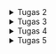 <details>
<summary>Tugas 2</summary>

# Tugas 2 PBP
link hasil deploy aplikasi: https://catalogjocelyn.adaptable.app/

## Cara implementasi step-by-step
### Membuat sebuah proyek Django baru
Pertama-tama, saya memastikan bahwa Django telah terinstall sebelum memulai. Karena sudah terinstall, langkah selanjutnya yang saya lakukan adalah membuat direktori proyek dengan cara membuka terminal lalu memindahkan direktori di mana saya membuat proyek tugas 2 ini. Lalu, saya membuat direktori proyek ini dengan perintah `mkdir tugas_2`. Setelah itu, saya mengaktifkan virtual environment dengan perintah `env\Scripts\activate.bat`. Terakhir, saya membuat proyek Django bernama tugas_2 dengan perintah `django-admin startproject tugas_2 .`

### Membuat aplikasi dengan nama main pada proyek tersebut
Karena saya telah mengaktifkan virtual environment pada langkah sebelumnya, maka saya dapat langsung menjalankan perintah `python manage.py startapp main` untuk membuat aplikasi baru. Setelah perintah ini dijalankan, direktori baru dengan nama `main` yang berisi struktur awal aplikasi akan terbentuk. Selanjutnya, saya menambahkan `main` pada variabel `INSTALLED_APPS` yang berada pada berkas `settings.py` dalam direktori proyek `tugas_2` untuk mendaftarkan aplikasi ini ke dalam proyek tugas_2 ini.

### Melakukan routing pada proyek agar dapat menjalankan aplikasi main
Membuka berkas `urls.py` dalam direktori proyek tugas_2, lalu mengimpor fungsi `include` dari `django.urls`. Setelah itu, routing dilakukan dengan cara menambahkan `path('main/', include('main.urls'))`.

### Membuat model pada aplikasi main dengan nama Item dan memiliki atribut wajib
Aplikasi `main` menggunakan model bernama `Item` dan memiliki atribut `name` dengan tipe `CharField` , `amount` dengan tipe `IntegerField`, dan `description` dengan tipe `TextField`. Pertama-tama saya membuka berkas `models.py` pada direktori aplikasi `main`, lalu mengisi berkas dengan kode:
```
from django.db import models

class Item(models.Model):
    name = models.CharField(max_length=255)
    amount = models.IntegerField()
    description = models.TextField()
```
Setelah mendefinisikan model, saya melakukan migrasi dengan perintah `python manage.py makemigrations` dan menerapkan migrasi ke dalam basis data lokal dengan perintah `python manage.py migrate`.

### Membuat sebuah fungsi pada views.py untuk dikembalikan ke dalam sebuah template HTML yang menampilkan nama aplikasi serta nama dan kelas
Dalam berkas `views.py` pada aplikasi `main`, saya mengimpor fungsi `render` dari modul django.shortcuts dan membuat fungsi view (show_main) dengan parameter request dari user. Setelah itu, main.html akan di-render dan ditambahkan pula context pada pengembalian fungsi render yang dapat dimunculkan pada halaman HTML. Maka dari itu, setelahnya saya membuat berkas `main.html` dalam direktori `templates` di main. Kemudian, untuk memetakan data yang didapatkan ke dalam HTML untuk memetakan data template, saya menggunakan sintaks `{{ name }}` dan `{{ class }}` agar data yang terdapat pada konteks dapat dimapping ke halaman HTML tersebut. 

### Membuat sebuah routing pada urls.py aplikasi main untuk memetakan fungsi yang telah dibuat pada views.py
Pada awalnya, saya membuat berkas `urls.py` dalam direktori `main`. Setelah itu, mengimpor `path` dari `django.urls` dan fungsi `show_main` dari berkas `views` pada direktori `main`. Fungsi `show_main` akan digunakan sebagai tampilan yang akan muncul ketika mengakses URL. Lalu, pada variabel `urlpatterns` akan ditambahkan `path('', show_main, name='show_main')` untuk menjadikan tampilan ini sebagai tampilan default.

### Melakukan deployment ke Adaptable
Membuat aplikasi baru dengan klik `new app`, lalu buat aplikasi baru dengan menghubungkan dengan repository yang sudah dibuat sebelumnya. Setelah itu, saya memilih repository github `tugasPBP` dan branch `main` untuk dideploy. Selanjutnya, pilih `Python App Template` sebagai template deployment dan `PostgreSQL` sebagai tipe basis data yang akan digunakan. Kemudian, masukan versi Python sesuai spesifikasi dan masukkan perintah `python manage.py migrate && gunicorn shopping_list.wsgi` pada bagian `Start Command`. Kemudian, saya memasukkan nama `catalogjocelyn` sebagai nama aplikasi sekaligus nama domain situs web aplikasi yang saya buat. Kemudian, centang bagian `HTTP Listener on PORT` dan terakhir, klik `Deploy App` untuk memulai proses deployment.


## Buatlah bagan yang berisi request client ke web aplikasi berbasis Django beserta responnya dan jelaskan pada bagan tersebut kaitan antara urls.py, views.py, models.py, dan berkas html
![Alt text](image.png)

Ketika user atau client (web browser) mengirim request ke server melalui URL, Django akan mencocokan URL yang direquest dengan URL yang telah didefinisikan pada berkas `urls.py`. Kemudian, setiap URL akan dipetakan ke fungsi tertentu yang berada pada berkas `views.py` yang akan memanggil fungsi `view` untuk melakukan query terhadap database dengan memanggil objek pada `models.py`sebagai penghubung. Setelah itu,  fungsi view akan mengembalikan respons berupa format HTML, yang merupakan berkas HTML, dan hasil tersebut akan dirender oleh template yang akan menyajikan konten yang akan dilihat oleh user atau client.


## Jelaskan mengapa kita menggunakan virtual environment? Apakah kita tetap dapat membuat aplikasi web berbasis Django tanpa menggunakan virtual environment?
Virtual environment adalah sebuah wadah untuk mengisolasi dependensi proyek atau aplikasi sendiri-sendiri dan memastikan tidak ada konflik antara versi library atau package yang berbeda. Kita perlu menggunakan virtual environment untuk menjaga dependensi yang dibutuhkan oleh proyek atau aplikasi yang berbeda. Misalnya, jika proyek A memerlukan versi 1 dari library X dan proyek B memerlukan versi 2 dari library yang sama. Kita harus mengkondisikan environmentnya sesuai dengan proyek yang ingin kita kembangkan, maka virtual environment berperan di sini untuk dapat membuat dua environment terisolasi dengan versi library yang sesuai untuk masing-masing proyek. Intinya, Virtual environment ini juga berguna untuk memastikan kalau versi dari sebuah library yang digunakan di satu project tidak akan berubah apabila kita melakukan sebuah update di library yang sama di project lain-nya. 

Kita tetap dapat membuat aplikasi web berbasis Django tanpa menggunakan virtual environment. Namun, sangat disarankan menggunakan virtual environment untuk menghindari kekacauan pada satu proyek jika kita melakukan update library yang sama di proyek yang berbeda. Tetapi, jika aplikasi yang ingin dibuat hanya aplikasi yang ingin dibuat hanya aplikasi kecil yang hanya digunakan oleh diri sendiri dan mungkin untuk hanya untuk sementara, maka kita tidak terlalu membutuhkan penggunaan virtual environment.


## Jelaskan apakah itu MVC, MVT, MVVM dan perbedaan dari ketiganya
### MVC (Model-View-Controller)
MVC adalah pola atau konsep arsitektur yang memisahkan aplikasi dalam 3 komponen utama:
* Model: Model dalam MVC berperan untuk mengelola dan berhubungan langsung dengan database
* View: View dalam MVC berperan untuk menyajikan tampilan informasi kepada pengguna
* Controller: Controller pada MVC berperan untuk menghubungkan model dan view dalam setiap proses request dari user.

### MVT (Model-View-Template)
MVT adalah konsep arsitektur yang digunakan dalam kerangka kerja Django untuk pengembangan web.
* Model: Model dalam MVT bertanggung jawab atas logika bisnis dan mengatur data aplikasi. Ini mencakup definisi struktur data dan berinteraksi dengan database atau sumber data lainnya.
* View: View dalam MVT mengendalikan logika presentasi. Ini bertugas untuk menampilkan data dari Model kepada pengguna. Dalam Django, View juga dapat mengatur alur aplikasi dan mengatur tampilan yang akan digunakan.
* Template: Template adalah komponen unik dalam MVT. Komponen ini memisahkan tampilan HTML dari logika aplikasi. Template digunakan untuk merancang tampilan yang akan digunakan untuk menampilkan data dari Model. Template membuat Django sangat cocok untuk pengembangan web karena memungkinkan desainer web untuk bekerja dengan template HTML tanpa harus berurusan dengan kode Python.

### MVVM (Model-View-ViewModel)
Model-View-ViewModel (MVVM) adalah pola arsitektur perangkat lunak yang banyak digunakan dan dirancang khusus untuk menyederhanakan pemisahan masalah antara antarmuka pengguna (UI) dan logika yang mendasarinya. Pola ini memisahkan aplikasi menjadi tiga komponen utama:
* Model: Model dalam MVVM mengelola data dan logika bisnis, mirip dengan MVC dan MVT.
* View: View dalam MVVM menampilkan data kepada pengguna, seperti dalam MVC dan MVT.
* ViewModel: ViewModel adalah komponen unik dalam MVVM. Ini bertindak sebagai penghubung antara Model dan View. ViewModel menerima input dari View mengenai aktivitas pengguna, melakukan data binding dua arah (2-way data binding) antara Model dan View, dan mengubah format data dari Model agar sesuai dengan tampilan yang diperlukan. ViewModel memungkinkan tampilan yang sangat fleksibel dan dinamis.

### Perbedaan Ketiganya
* Dari Segi Penggunaan Umum
  * MVT umumnya digunakan dalam kerangka kerja web Python seperti Django.
  * MVC adalah pola arsitektur yang lebih umum digunakan dalam pengembangan perangkat lunak, tidak terbatas pada web.
  * MVVM umumnya digunakan dalam pengembangan aplikasi berbasis klien, terutama aplikasi web interaktif dan aplikasi seluler.
* Dari Segi Pemisahan Logika Presentasi
  * MVT memisahkan logika presentasi dari logika aplikasi dengan menggunakan Template.
  * MVC memisahkan logika presentasi dari logika aplikasi dengan menggunakan Controller.
  * MVVM memisahkan logika presentasi dari logika aplikasi dengan menggunakan ViewModel yang memungkinkan manipulasi data sebelum ditampilkan dalam View.
* Dari Segi Ketergantungan Alur Aplikasi
  * MVT dalam Django memiliki pengendalian alur aplikasi yang diatur oleh kerangka kerja secara internal, sedangkan MVC memerlukan Controller untuk mengendalikan alur aplikasi.
  * MVVM memiliki fleksibilitas tinggi dalam mengatur alur aplikasi melalui ViewModel yang dapat menghubungkan View dan Model, tetapi tidak memiliki komponen Controller yang eksplisit.
* Dari Segi Fleksibilitas Tampilan
  * MVVM mencapai tingkat fleksibilitas tampilan yang lebih tinggi melalui penggunaan ViewModel, di mana tampilan dapat dengan mudah diubah tanpa mengganggu Model atau data di baliknya.
  * MVT dan MVC memiliki cara yang lebih terbatas dalam mengelola tampilan.


</details>

<details>
<summary>Tugas 3</summary>

# Tugas 3 PBP
## Perbedaan antara form POST dan form GET dalam Django
* POST
  * Lebih aman karena data dikirimkan dalam badan permintaan HTTP sehingga data ini tidak terlihat di URL
  * Panjang string tidak dibatasi
  * Pengambilan variabel dengan request.POST.get
  * Pengiriman data tidak memengaruhi data di server (menambah atau mengubah data di database) sehingga sering digunakan untuk tindakan yang mengubah status, seperti menambahkan data baru
  * Karena keamanannya, sesuai digunakan untuk mengirim data-data penting seperti password
* GET
  * Kurang aman salah satunya karena data dikirimkan melalui URL sebagai query string sehingga berarti data tersebut akan terlihat langsung di URL, yang dapat dilihat oleh banyak pihak
  * Panjang string dibatasi hanya sampai 2047 karakter
  * Pengambilan variabel dengan request.POST.get
  * Pengiriman data umumnya digunakan untuk tindakan yang bersifat membaca dan tidak memengaruhi data di server. Dengan kata lain, mengambil data dari server tanpa memodifikasi data.
  * Karena sifatnya yang kurang aman, maka sesuai digunakan untuk mengirim data-data tidak penting 


## Perbedaan utama antara XML, JSON, dan HTML dalam konteks pengiriman data
XML (eXtensible Markup Language), JSON (JavaScript Object Notation), dan HTML (HyperText Markup Language) adalah tiga format yang umum digunakan untuk pengiriman data dalam konteks berbeda. Berikut adalah perbedaan utama antara ketiganya:

### Struktur dan Tujuan:
* XML (eXtensible Markup Language): XML adalah bahasa markup yang dirancang untuk menyimpan dan mengirim data terstruktur. Ini adalah format umum yang digunakan dalam pertukaran data antara aplikasi dan platform yang berbeda.
* JSON (JavaScript Object Notation): JSON adalah format pertukaran data yang ringan dan mudah dibaca yang digunakan terutama untuk pertukaran data antara aplikasi web dan server. Ini memiliki sintaksis yang lebih sederhana dan mudah digunakan oleh bahasa pemrograman modern.
* HTML (HyperText Markup Language): HTML adalah bahasa markup yang digunakan untuk membuat halaman web. Ini digunakan untuk menentukan struktur dan tampilan halaman web, bukan untuk pertukaran data dalam format mentah seperti XML dan JSON.

### Sintaksis:
* XML: XML menggunakan sintaksis yang ketat dengan tag yang dikelilingi oleh tanda kurung siku `<tag></tag>` dan mendefinisikan struktur data dengan jelas menggunakan Dokumen Tipe (DTD) atau Skema XML.
* JSON: JSON menggunakan sintaksis yang lebih ringkas dan sederhana. Data dalam JSON dibungkus dalam pasangan nama-nilai, yang dipisahkan oleh tanda titik dua (key: value). Ini membuatnya mudah dibaca oleh manusia dan mudah diproses oleh mesin.
* HTML: HTML juga memiliki sintaksisnya sendiri yang digunakan untuk menggambarkan elemen-elemen dalam halaman web, termasuk tag seperti `<p>, <div>, <a>, dll`.

### Tipe Data yang Didukung:
* XML: XML mendukung berbagai jenis tipe data, termasuk teks, angka, tanggal, dan tipe data yang didefinisikan oleh pengguna melalui skema XML.
* JSON: JSON mendukung tipe data dasar seperti string, angka, boolean, objek, array, dan nilai-nilai null.
* HTML: HTML tidak berfungsi sebagai format pertukaran data; sebaliknya, itu adalah bahasa yang digunakan untuk menggambarkan tampilan dan struktur halaman web.

### Penggunaan Umum:
* XML: XML digunakan pada banyak aplikasi web maupun mobile, yaitu untuk menyimpan dan mengirimkan data.
* JSON: JSON digunakan pada banyak aplikasi web modern maupun mobile, yaitu untuk menyimpan dan mengirimkan data. Sintaks JSON merupakan turunan dari Object JavaScript. Akan tetapi format JSON berbentuk text, sehingga kode untuk membaca dan membuat JSON banyak terdapat di banyak bahasa pemrograman.
* HTML: HTML digunakan untuk membuat halaman web dan menggambarkan struktur dan konten halaman.

### Pemrosesan:
* XML: Parsing XML memerlukan lebih banyak upaya karena sintaksis yang lebih rumit.
* JSON:  Parsing JSON lebih mudah dan lebih cepat karena sintaksis yang sederhana.
* HTML: Parsing HTML digunakan untuk merender halaman web dan memerlukan pemrosesan yang berbeda dari XML atau JSON.

### Kecepatan:
* XML: XML seringkali lebih lambat dalam pertukaran data dibandingkan dengan JSON atau HTML. Ini karena XML memiliki sintaksis yang lebih kompleks, dan parsing XML memerlukan lebih banyak waktu dan sumber daya.
* JSON: JSON umumnya lebih cepat dalam pertukaran data dibandingkan dengan XML karena sintaksis yang lebih sederhana dan mudah diproses.
* HTML:  HTML digunakan untuk membuat tampilan dan struktur halaman web, bukan untuk pertukaran data dalam format mentah seperti XML atau JSON. Kecepatan dalam konteks HTML terutama terkait dengan bagaimana halaman web itu sendiri dirancang dan diunggah oleh server ke klien.


## Alasan JSON sering digunakan dalam pertukaran data antara aplikasi web modern
Alasan utamanya adalah terkait dengan keringanan, kesederhanaan, dan kompatibilitasnya.
* Keringanan (Lightweight):
  * JSON adalah format data yang sangat ringan. Ini berarti bahwa data dalam format JSON memiliki ukuran file yang kecil sehingga memungkinkan untuk ditransmisikan melalui jaringan dengan cepat dan efisien.
  * Keringanan ini mengurangi beban bandwidth dan waktu yang dibutuhkan untuk mengirim data JSON antara aplikasi web, yang merupakan aspek kunci dalam kinerja dan responsivitas aplikasi modern.
  * Pengolahan JSON juga memerlukan sedikit sumber daya komputasi sehingga aplikasi yang memproses data JSON dapat berjalan dengan cepat dan efisien.

* Kesederhanaan (Simplicity):
  * JSON didesain dengan sederhana dan mudah dibaca oleh manusia. Data dalam JSON diatur dalam pasangan "nama-nilai" yang jelas dan intuitif, menjadikannya format data yang mudah dimengerti oleh developer dan bahkan oleh manusia yang melihatnya.
  * Kesederhanaan ini membuat JSON cocok untuk pertukaran data yang perlu dianalisis atau dimodifikasi oleh manusia dan juga memudahkan pengembang dalam mengelola dan memahami data yang digunakan dalam aplikasi.

* Kompatibilitas:
  * JSON sangat kompatibel dengan berbagai bahasa pemrograman. Hampir semua bahasa pemrograman modern memiliki dukungan untuk mengurai dan menghasilkan data JSON yang memungkinkan aplikasi yang ditulis dalam bahasa yang berbeda-beda untuk berkomunikasi dengan mudah melalui JSON.
  * Selain itu, JSON adalah format yang sangat kompatibel dengan JavaScript, yang adalah bahasa pemrograman yang sangat umum digunakan dalam pengembangan web. Ini membuat JSON menjadi pilihan yang ideal untuk pengembangan aplikasi web di mana JavaScript digunakan di sisi klien.


## Pengimplementasian checklist di atas secara step-by-step
### Membuat input form untuk menambahkan objek model pada app sebelumnya
Untuk membuat input form, kita perlu membuat berkas baru bernama `forms.py` pada direktori `main`. Pertama-tama kita dapat mengimport `ModelForm` dari `django.forms` dan `Item` dari `main.models`. Langkah selanjutnya adalah membuat Class Formulir berdasarkan nama yang diinginkan dan kelas ini merupakan turunan dari `ModelForm`. Selanjutnya, kita dapat menentukan model yang digunakan oleh form, misalnya pada tugas kali ini atribut dalam item yang disertakan dalam form adalah `name, amount, description`. Lalu, kita akan melakukan import `HttpResponseRedirect`, `ItemForm`, dan `reverse` pada berkas `views.py` dalam direktori `main`. Dalam berkas ini pula, kita akan membuat fungsi baru bernama `create_item` yang digunakan untuk menghasilkan formulir yang dapat menambahkan data item secara otomatis ketika disubmit dari form. Contoh penerapan fungsi `create_item` adalah sebagai berikut:
```
def create_item(request):
    form = ItemForm(request.POST or None)

    if form.is_valid() and request.method == "POST":
        form.save()
        return HttpResponseRedirect(reverse('main:show_main'))

    context = {'form': form}
    return render(request, "create_item.html", context)
```

Pada fungsi `show_main` dalam `views.py` perlu ditambahkan fungsi `items = Item.objects.all()` untuk mengambil seluruh objek Item yang tersimpan dalam database. Selanjutnya, fungsi `show_main` dan `create_item` tersebut diimport pada `urls.py` sehingga dapat diakses dengan menambahkan path url ke dalam `urlspatterns` pada `urls.py` di `main`. Setelah itu, perlu membuat berkas HTML bernama `create_item.html` pada `main/templates` untuk menampilkan halaman form. Terakhir, kita dapat menggunakan `main.html` untuk menampilkan data produk yang telah diinput serta tombol yang akan menuju ke halaman form.

### Menambahkan 5 fungsi views untuk melihat objek yang sudah ditambahkan dalam format HTML, XML, JSON, XML by ID, dan JSON by ID
Langkah yang perlu dilakukan adalah dengan membuka berkas `views.py` pada folder main dan meng-import `HttpResponse` dan `Serializer`, lalu membuat 5 fungsi berbeda untuk melihat objek dengan kelima format yang menerima parameter request (request dan id untuk format XML by ID dan JSON by ID) dan dalam fungsi tersebut terdapat variabel yang digunakan untuk menampung hasil query seluruh data yang ada pada `Item`. Untuk format XML by ID dan JSON by ID, hasil query seluruh data pada `Item` di-filter berdasarkan idnya. Fungsi tersebut akan me-return HttpResponse yang berisi parameter data hasil query yang sudah diserialisasi menjadi kelima format tersebut serta parameter `content_type="application/[namaformat]”`. 
```
def show_main(request):
    items = Item.objects.all()
    
    context = {
        'name': 'Jocelyn',
        'class': 'PBP D',
        'items': items,
        'item_count': items.count(),  # Menambah item_count ke dalam konteks
    }

    return render(request, "main.html", context)

def show_xml(request):
    data = Item.objects.all()
    return HttpResponse(serializers.serialize("xml", data), content_type="application/xml")

def show_json(request):
    data = Item.objects.all()
    return HttpResponse(serializers.serialize("json", data), content_type="application/json")

def show_xml_by_id(request, id):
    data = Item.objects.filter(pk=id)
    return HttpResponse(serializers.serialize("xml", data), content_type="application/xml")

def show_json_by_id(request, id):
    data = Item.objects.filter(pk=id)
    return HttpResponse(serializers.serialize("json", data), content_type="application/json")

```

### Membuat routing URL untuk masing-masing views yang telah ditambahkan pada poin 2
Setelah membuat kelima fungsi tersebut, pada berkas `urls.py` di folder main akan ditambahkan import terhadap fungsi-fungsi yang tadi telah dibuat pada `views.py`. Selanjutnya, untuk mengakses fungsi yang telah di-import tadi ditambahkan path url ke dalam `urlpatterns`.
```
from django.urls import path
from main.views import show_main, create_item, show_xml, show_json, show_xml_by_id, show_json_by_id 

app_name = 'main'

urlpatterns = [
    path('', show_main, name='show_main'),
    path('create-item', create_item, name='create_item'),
    path('xml/', show_xml, name='show_xml'), 
    path('json/', show_json, name='show_json'), 
    path('xml/<int:id>/', show_xml_by_id, name='show_xml_by_id'),
    path('json/<int:id>/', show_json_by_id, name='show_json_by_id'),
]
```


## Screenshot hasil akses URL pada Postman
### HTML
![Alt text](image-10.png)
![Alt text](image-11.png)

### XML
![Alt text](image-5.png)

### JSON
![Alt text](image-4.png)

### XML by ID
![Alt text](image-7.png)

### JSON by ID
![Alt text](image-8.png)


</details>

<details>
<summary>Tugas 4</summary>

# Tugas 4 PBP
## Apa itu Django UserCreationForm, dan jelaskan apa kelebihan dan kekurangannya?
UserCreationForm adalah salah satu bentuk dari built-in forms dari Django yang dirancang khusus untuk membuat dan mendaftarkan pengguna baru dalam aplikasi web yang dibangun menggunakan Django. Django UserCreationForm menyediakan serangkaian bidang dan validasi bawaan yang memudahkan penggunaan proses pendaftaran pengguna dalam aplikasi yang dibuat sehingga pengguna baru dapat mendaftar dengan mudah di situs web kita tanpa harus menulis kode dari awal.
* Kelebihan
  * Mudah dalam Penggunaan: UserCreationForm sudah memiliki bidang standar yang umumnya digunakan dalam pendaftaran pengguna seperti username dan password. Hal ini membuatnya mudah digunakan tanpa perlu menulis kode form dari awal.
  * Validasi Otomatis: Form ini memiliki validasi otomatis untuk memastikan data yang dimasukkan oleh pengguna sesuai dengan aturan yang ditentukan, seperti memeriksa apakah username sudah digunakan atau password memiliki tingkat keamanan yang cukup.
  * Kustomisasi: Kita dapat menyesuaikan UserCreationForm sesuai kebutuhan aplikasi dengan menambahkan atau menghapus bidang atau  membuat subclass untuk mengubah perilakunya.
* Kekurangan
  * Desain Tampilan Terbatas: UserCreationForm tidak memiliki tampilan atau antarmuka pengguna yang sudah dibuat, jadi jika ingin membuat tampilan lebih menarik, kita perlu membuat tampilan pendaftaran pengguna sendiri yang membutuhkan waktu dan usaha tambahan.


## Apa perbedaan antara autentikasi dan otorisasi dalam konteks Django, dan mengapa keduanya penting?
Autentikasi adalah proses verifikasi pengguna yang hendak mengakses sebuah sumber daya web (sistem, server, dan lain sebagainya). Autentikasi biasanya melibatkan validasi terhadap kredensial pengguna, seperti nama pengguna dan password. Autentikasi penting untuk melindungi informasi sensitif dan mencegah akses yang tidak sah ke akun pengguna. Sedangkan otorisasi adalah proses identifikasi apakah pengguna memiliki akses terhadap suatu sumber daya atau tidak. Maka dari itu, autentikasi dilakukan sebelum otorisasi. Keduanya penting karena kombinasi autentikasi dan otorisasi memungkinkan pemilik sumber daya untuk mengelola tingkat keamanan dan akses dalam aplikasi kita, mengontrol siapa yang dapat melakukan apa, dan melindungi data dan sumber daya dari akses yang tidak sah.


## Apa itu cookies dalam konteks aplikasi web, dan bagaimana Django menggunakan cookies untuk mengelola data sesi pengguna?
Cookie adalah sejumlah kecil informasi yang dikirim oleh server web ke browser dan kemudian dikirim kembali oleh browser pada page request selanjutnya. Cookie bersifat sementara. Cookie digunakan dalam konteks aplikasi web untuk menyimpan informasi di sisi klien (pada perangkat pengguna) yang dapat digunakan oleh server web untuk mengenali dan mengidentifikasi pengguna kembali saat mereka berinteraksi dengan situs atau aplikasi yang sama. Cookie dapat digunakan untuk berbagai tujuan, salah satunya adalah mengelola data sesi pengguna. 

Ketika pengguna pertama kali berinteraksi dengan aplikasi web Django, server akan mengirimkan cookie ke browser pengguna melalui header HTTP. Cookie ini berisi informasi yang digunakan oleh server untuk mengenali dan mengelola sesi pengguna. Cookie yang dikirimkan oleh server mengandung informasi seperti ID sesi pengguna. ID ini menghubungkan browser pengguna dengan data sesi yang disimpan di server, yang biasanya disimpan dalam database, cache, atau tempat penyimpanan lainnya. Browser pengguna menyimpan cookie ini, dan setiap kali pengguna membuat permintaan berikutnya ke aplikasi web yang sama, cookie tersebut akan disertakan dalam header permintaan HTTP. Ini memungkinkan server untuk mengidentifikasi pengguna berdasarkan ID sesi yang disimpan dalam cookie. Cookie memiliki beberapa atribut, termasuk nama dan nilai (data yang disimpan), domain website, path pada domain tersebut, tanggal kedaluwarsa, ukuran cookie, dan lainnya.


## Apakah penggunaan cookies aman secara default dalam pengembangan web, atau apakah ada risiko potensial yang harus diwaspadai?
Karena cookies disimpan di sisi klien, keamanan sepenuhnya tergantung pada tindakan pengguna. Cookies dapat dengan mudah dilihat oleh pengguna melalui peramban web mereka, sehingga data sensitif sebaiknya tidak disimpan di dalamnya. Karena sifat terbuka cookies, mereka bisa disalin dan direplikasi dengan mudah, meningkatkan risiko serangan yang dikenal sebagai "cookie stealing" yang dapat digunakan untuk menipu server dengan relatif mudah.


## Pengimplementasian checklist di atas secara step-by-step
### Membuat Halaman Registrasi
Kita akan membuat template html dengan nama `register.html` dan pada berkas ini kita isi dengan kode untuk tampilan halaman pendaftaran pengguna. Kurang lebih implementasinya adalah sebagai berikut
```
{% extends 'base.html' %}

{% block meta %}
    <title>Register</title>
{% endblock meta %}

{% block content %}  

<div class = "login">
    
    <h1>Register</h1>  

        <form method="POST" >  
            {% csrf_token %}  
            <table>  
                {{ form.as_table }}  
                <tr>  
                    <td></td>
                    <td><input type="submit" name="submit" value="Daftar"/></td>  
                </tr>  
            </table>  
        </form>

    {% if messages %}  
        <ul>   
            {% for message in messages %}  
                <li>{{ message }}</li>  
                {% endfor %}  
        </ul>   
    {% endif %}

</div>  

{% endblock content %}
```

### Membuat Halaman Login
Pada Django, template login form tidak tersedia sehingga kita perlu mengimplementasikannya sendiri. Berikut adalah contoh isi berkas `login.html` yang saya gunakan:
```
{% extends 'base.html' %}

{% block meta %}
    <title>Login</title>
{% endblock meta %}

{% block content %}

<div class = "login">

    <h1>Login</h1>

    <form method="POST" action="">
        {% csrf_token %}
        <table>
            <tr>
                <td>Username: </td>
                <td><input type="text" name="username" placeholder="Username" class="form-control"></td>
            </tr>
                    
            <tr>
                <td>Password: </td>
                <td><input type="password" name="password" placeholder="Password" class="form-control"></td>
            </tr>

            <tr>
                <td></td>
                <td><input class="btn login_btn" type="submit" value="Login"></td>
            </tr>
        </table>
    </form>

    {% if messages %}
        <ul>
            {% for message in messages %}
                <li>{{ message }}</li>
            {% endfor %}
        </ul>
    {% endif %}     
        
    Don't have an account yet? <a href="{% url 'main:register' %}">Register Now</a>

</div>

{% endblock content %}
```
Pada `views.py`, kita akan mengimplementasian autentikasi pengguna berdasarkan username dan password yang diterima dari request yang dikirim pengguna saat login. Kita dapat menggunakan interface Django `authenticate` untuk mengimplementasikannya. Berikut adalah fungsi login yang saya gunakan
```
def login_user(request):
    if request.method == 'POST':
        username = request.POST.get('username')
        password = request.POST.get('password')
        user = authenticate(request, username=username, password=password)
        if user is not None:
            login(request, user)
            return redirect('main:show_main')
        else:
            messages.info(request, 'Sorry, incorrect username or password. Please try again.')
    context = {}
    return render(request, 'login.html', context)
```
Setelah itu, kita ingin membatasi agar hanya user yang login yang dapat mengakses halaman utama. Caranya adalah dengan menggunakan decorator `login_required`. Misalnya seperti ini
```
@login_required(login_url='/login')
def main(request: HttpRequest):
    ...
```

### Membuat Fungsi Logout
Membuat fitur logout dengan pertama-tama membuat tombol `Logout` pada berkas `main.html`. Berikut adalah contoh implementasinya
```
...
<a href="{% url 'main:logout' %}">
    <button>
        Logout
    </button>
</a>
...
```
Selanjutnya, kita membuat fungsi logout yang akan akhiri sesi pengguna yang saat ini masuk dan menghapus cookie dengan nama `last_login` dari respons yang akan dikirimkan ke browser pengguna dan mengarahkan pengguna ke halaman login setelah berhasil logout. Berikut contoh implementasinya
```
def logout_user(request):
    logout(request)
    response = HttpResponseRedirect(reverse('main:login'))
    response.delete_cookie('last_login')
    return response
```

### Menghubungkan Models dengan User
Untuk menghubungkan Models dengan User, kita perlu menggunakan `ForeignKey` agar sebuah produk diasosiasikan hanya dengan seorang user. Implementasinya adalah sebagai berikut
```
class Item(models.Model):
    user = models.ForeignKey(User, on_delete=models.CASCADE)
    ...
```
Selanjutnya, kita perlu mengassign user terkait saat pembuatan object item. Implementasinya pada fungsi `create_item` adalah sebagai berikut
```
def create_item(request):
    form = ItemForm(request.POST or None)

    if form.is_valid() and request.method == "POST":
        item = form.save(commit=False)
        item.user = request.user
        item.save()
        return HttpResponseRedirect(reverse('main:show_main'))

    context = {'form': form}
    return render(request, "create_item.html", context)
```
Dan untuk menampilkan objek item yang terasosiasikan dengan pengguna yang sedang login, kita perlu menyaring seluruh objek dan hanya mengambil `Item` di mana field `user` terisi dengan objek `User` yang sama dengan pengguna yang sedang login. Implementasinya adalah sebagai berikut
```
def show_main(request):
    items = Item.objects.filter(user=request.user)
    ...
```


### Membuat Cookie Informasi Last Login
Kita mengambil nilai cookie dengan menambahkan `last_login = request.COOKIES['last_login']` pada `context`. Implementasi cookie informasi last login kurang lebih implementasinya sebagai berikut 
```
def login_user(request):
    if request.method == 'POST':
        username = request.POST.get('username')
        password = request.POST.get('password')
        user = authenticate(request, username=username, password=password)
        
        if user is not None:
            login(request, user)
            response = HttpResponseRedirect(reverse("main:show_main")) 
            response.set_cookie('last_login', str(datetime.datetime.now()))
            return response
        else:
            messages.info(request, 'Sorry, incorrect username or password. Please try again.')
            ...
```


### Bonus: button tambah, button kurang, button hapus
Pertama-tama kita perlu menambahkan button tambah, button kurang, dan button hapus pada berkas `main.html`. Implementasinya adalah sebagai berikut
```
<td align="center">
    <div style="display: inline-block;">
        <form method="post" action="{% url 'main:add_amount' item.id %}">
            {% csrf_token %}
            <button type="submit">Tambah</button>
        </form>
    </div>
    <div style="display: inline-block;">
        <form method="post" action="{% url 'main:min_amount' item.id %}">
            {% csrf_token %}
            <button type="submit">Kurang</button>
        </form>
    </div>
    <div style="display: inline-block;">
        <form method="post" action="{% url 'main:remove_item' item.id %}">
            {% csrf_token %}
            <button type="submit">Hapus</button>
        </form>
    </div>
</td>
```
Button tersebut akan mengarah ke fungsi `add_amount`, `min_amount`, dan `remove_item` dengan parameter request dan id. Id adalah id item yang akan diubah. Berikut adalah implementasi fungsi `add_amount`, `min_amount`, dan `remove_item`.
```
@login_required(login_url='/login')
def add_amount(request, id):
    if request.method == 'POST':
        item = Item.objects.filter(user=request.user, pk=id).first()
        if item:
            item.amount += 1
            item.save()
    return redirect('main:show_main')

@login_required(login_url='/login')
def min_amount(request, id):
    if request.method == 'POST':
        item = Item.objects.filter(user=request.user, pk=id).first()
        if item:
            if (item.amount == 0):
                item.amount == 0
            else:
                item.amount -= 1
            item.save()
    return redirect('main:show_main')

@login_required(login_url='/login')
def remove_item(request, id):
    if request.method == 'POST':
        item = Item.objects.filter(user=request.user, pk=id).first()
        if item:
            item.delete()
    return redirect('main:show_main')
```

</details>


<details>
<summary>Tugas 5</summary>

# Tugas 5 PBP
## Jelaskan bagaimana cara kamu mengimplementasikan checklist di atas secara step-by-step (bukan hanya sekadar mengikuti tutorial).
Untuk mengimplementasikan kustomisasi pada tugas kali ini, saya menggunakan framework Bootstrap.
## Halaman Login
![Alt text](image-17.png)
Pada halaman login, saya menggunakan class `login-container`, `card`, `card-header`, dan lain sebagainya. Untuk mengkustomisasi warna header, letak, padding, border, dan lainnya, saya mendefinisikannya dalam tag `<style>`seperti berikut ini:
```
<style>
    body, html {
        height: 100%;
        margin: 0;
        background-color: #f0f0f0;
        display: flex;
        justify-content: center;
        align-items: center;
    }

    .login-container {
        width: 50vw;
        height: 100vh
        max-width: 100%; 
        padding: 20px;
        border-radius: 10px;
        background-color: #ffffff;
        box-shadow: 0 0 10px rgba(0, 0, 0, 0.1);
    }

    .card-header {
        font-size: 1.5em;
    }

</style>
```
Lalu, saya juga menambahkan icon login untuk membuatnya lebih menarik dengan sintaks berikut `<img src="{% static 'img/logo_login.png' %}" alt="Logo Login" width="100" height="100"/>`

## Halaman Register
![Alt text](image-16.png)
Pada halaman register, secara garis besar, saya mengkustomisasinya dengan mengatur peletakan container dan pewarnaan header. Saya mengkreasikannya dengan mendefinisikannya dalam tag `<style>`seperti berikut ini:
```
<style>
    body, html {
        height: 100%;
        margin: 0;
        background-color: #f0f0f0;
        display: flex;
        justify-content: center;
        align-items: center;
    }
    .card-header {
        font-size: 1.5em;
    }
</style>
```

## Halaman Main
![Alt text](image-15.png)
Pada halaman daftar inventori, saya membuat beberapa class. Misalnya ada class container, card, header-color, card-header, dan sebagainya. Saya melakukan kustomisasi dengan mendefinisikannya dalam tag `<style>`seperti berikut ini:
```
<style>    
    .header-color {
        background-color: #007bff;
        color: white;
    }

    .card-header {
        font-size: 1.5em;
    }
    
    .card {
        margin-top: 50px;
        box-shadow: 0 4px 8px 0 rgba(0,0,0,0.2);
        transition: 0.3s;
    }
    
</style>
```
Lalu, untuk mengkreasikan button `Tambah`, saya menambahkan sintaks `class="btn btn-success`, untuk button `Kurang` dengan sintaks `class="btn btn-warning"`, dan untuk button `Hapus` dengan sintaks `btn btn-danger`.

## Halaman Tambah Inventori
![Alt text](image-14.png)
Pada halaman tambah inventori, saya mengkustomisasinya dengan memberikan warna pada header card, menyesuaikan letaknya, serta mengatur margin. Untuk mengatur tata letak elemen pada halaman, saya menggunakan class `container`, `row`, dan `col-md-6`.


## Jelaskan manfaat dari setiap element selector dan kapan waktu yang tepat untuk menggunakannya
1. Element Selector
Selector elemen digunakan untuk memilih semua elemen yang memiliki tag HTML tertentu, cocok untuk memberikan gaya umum pada elemen tersebut di seluruh halaman web. Contoh:
```
p {
    color: blue;
}
```
2. ID Selector
ID Selector memungkinkan developer memilih elemen dengan atribut `id` tertentu di dalam HTML sehingga cocok penerapan gaya atau fungsionalitas khusus pada elemen tertentu di halaman web. Contoh:
```
#header {
    font-size: 24px;
}
```
3. Class Selector
Class Selector memungkinkan developer untuk memilih elemen-elemen yang memiliki atribut `class` tertentu di dalam HTML sehingga ideal untuk memilih elemen tertentu yang memiliki karakteristik atau fungsi yang sama, memungkinkan penerapan gaya yang seragam pada elemen-elemen tersebut. Contoh:
```
.button {
    background-color: green;
}
```


## Jelaskan HTML5 Tag yang kamu ketahui.
* `<div>`: Elemen blok umum yang digunakan untuk mengelompokkan elemen-elemen HTML dan menerapkan CSS atau skrip ke kelompok tersebut.
* `<img>`: Menyisipkan gambar ke dalam halaman web.
* `<audio>`: Menyisipkan file audio ke dalam halaman web.
* `<canvas>`: Memungkinkan gambar dan grafik untuk digambar melalui JavaScript.
* `<video>`: Menyisipkan video ke dalam halaman web.


## Jelaskan perbedaan antara margin dan padding.
Margin adalah area kosong di sisi luar dari elemen HTML. Margin berfungsi untuk mengatur jarak antara suatu elemen dengan elemen lainnya pada HTML. Sedangkan padding merupakan ruang kosong yang berada pada sisi dalam sebuah elemen HTML. Padding berfungsi untuk memberikan jarak antara sebuah elemen dan elemen lainnya yang berada di dalam tag tersebut. Berikut adalah ilustrasi perbedaannya.
![Alt text](image-12.png)


## Jelaskan perbedaan antara framework CSS Tailwind dan Bootstrap. Kapan sebaiknya kita menggunakan Bootstrap daripada Tailwind, dan sebaliknya?
Perbedaan utama antara framework Tailwind dan Bootstrap terletak pada pendekatan yang digunakan. Tailwind bukanlah kit UI yang sudah jadi dan siap pakai, berbeda dengan Bootstrap yang sudah memiliki template khusus. 

Maka dari itu, Bootstrap adalah pilihan ideal jika website diperlukan dalam waktu cepat dan ingin mengejar efisiensi waktu. Dengan komponen-komponen siap pakai dan desain bawaan yang responsif, Bootstrap memungkinkan pengembangan cepat tanpa kehilangan kualitas sehingga sangat efektif ketika proyek website memiliki batas waktu yang ketat dan memerlukan antarmuka yang terlihat baik dengan waktu implementasi yang singkat.

Sementara itu, Tailwind menawarkan fleksibilitas yang tinggi, akan tetapi membutuhkan waktu lebih lama untuk menggunakannya dengan maksimal. Hal ini karena pengembang perlu membangun antarmuka dari nol dengan menggabungkan kelas-kelas utilitas yang mungkin memerlukan lebih banyak waktu daripada menggunakan Bootstrap. Namun, dalam jangka panjang, Tailwind memungkinkan pengembang membuat desain yang lebih kreatif dan unik sesuai kebutuhan proyek.


</details> 
